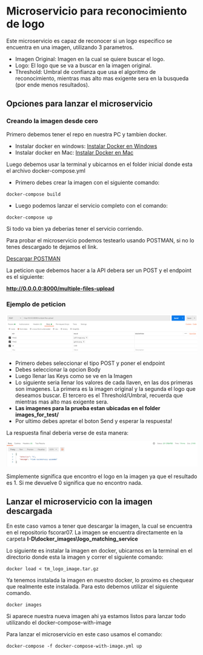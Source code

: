 # Microservicio para reconocimiento de logo

Este microservicio es capaz de reconocer si un logo especifico se encuentra en una imagen, utilizando 3 parametros.

- Imagen Original: Imagen en la cual se quiere buscar el logo.
- Logo: El logo que se va a buscar en la imagen original.
- Threshold: Umbral de confianza que usa el algoritmo de reconocimiento, mientras mas alto mas exigente sera en la busqueda (por ende menos resultados).


## Opciones para lanzar el microservicio

### Creando la imagen desde cero

Primero debemos tener el repo en nuestra PC y tambien docker.

- Instalar docker en windows: [Instalar Docker en Windows](https://docs.docker.com/desktop/windows/install/)
- Instalar docker en Mac: [Instalar Docker en Mac](https://docs.docker.com/desktop/mac/install/)

Luego debemos usar la terminal y ubicarnos en el folder inicial donde esta el archivo docker-compose.yml

- Primero debes crear la imagen con el siguiente comando:
```
docker-compose build
 ```

- Luego podemos lanzar el servicio completo con el comando:
```
docker-compose up
 ```

Si todo va bien ya deberias tener el servicio corriendo.

Para probar el microservicio podemos testearlo usando POSTMAN, si no lo tenes descargado te dejamos el link.

[Descargar POSTMAN](https://www.postman.com/downloads/)

La peticion que debemos hacer a la API debera ser un POST y el endpoint es el siguiente:

**http://0.0.0.0:8000/multiple-files-upload**

### Ejemplo de peticion

![Ejemplo Postman](images/postman-example.png)

- Primero debes seleccionar el tipo POST y poner el endpoint
- Debes seleccionar la opcion Body
- Luego llenar las Keys como se ve en la Imagen
- Lo siguiente seria llenar los valores de cada llaven, en las dos primeras son imagenes. La primera es la imagen original y la segunda el logo que deseamos buscar. El tercero es el Threshold/Umbral, recuerda que mientras mas alto mas exigente sera.
- **Las imagenes para la prueba estan ubicadas en el folder images_for_test/**
- Por ultimo debes apretar el boton Send y esperar la respuesta!

La respuesta final deberia verse de esta manera:

![Ejemplo Postman](images/response.png)

Simplemente significa que encontro el logo en la imagen ya que el resultado es 1. Si me devuelve 0 significa que no encontro nada.


## Lanzar el microservicio con la imagen descargada

En este caso vamos a tener que descargar la imagen, la cual se encuentra en el repositorio fscorar07. La imagen se encuentra directamente en la carpeta **I-D\docker_images\logo_matching_service**

Lo siguiente es instalar la imagen en docker, ubicarnos en la terminal en el directorio donde esta la imagen y correr el siguiente comando:
```
docker load < tm_logo_image.tar.gz

 ```

Ya tenemos instalada la imagen en nuestro docker, lo proximo es chequear que realmente este instalada. Para esto debemos utilizar el siguiente comando.

```
docker images

 ```

Si aparece nuestra nueva imagen ahi ya estamos listos para lanzar todo utilizando el docker-compose-with-image

Para lanzar el microservicio en este caso usamos el comando:

```
docker-compose -f docker-compose-with-image.yml up
```
